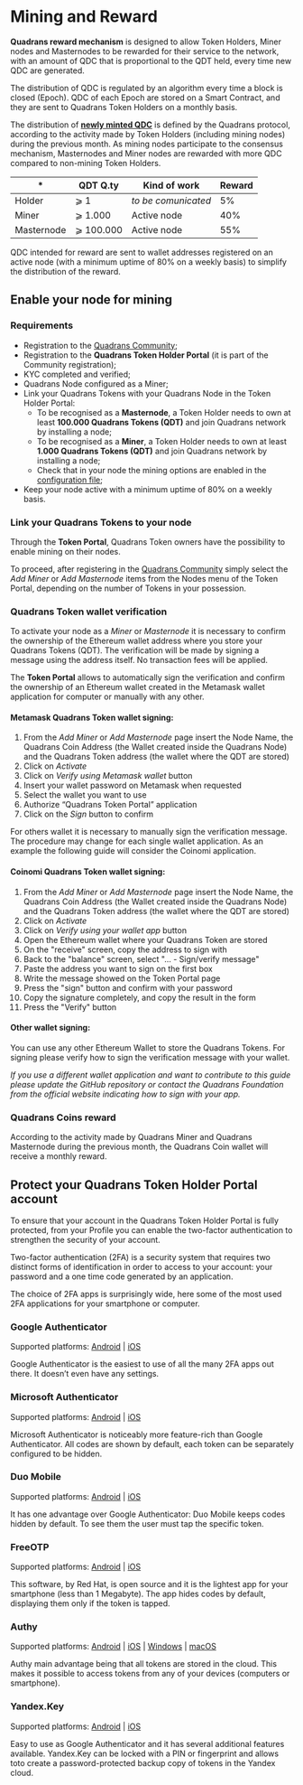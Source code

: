 Mining and Reward
=================

**Quadrans reward mechanism** is designed to allow Token Holders, Miner nodes and Masternodes to be rewarded for their service to the network, with an amount of QDC that is proportional to the QDT held, every time new QDC are generated.

The distribution of QDC is regulated by an algorithm every time a block is closed (Epoch). QDC of each Epoch are stored on a Smart Contract, and they are sent to Quadrans Token Holders on a monthly basis.

The distribution of  [**newly minted QDC**](quadrans_coin.html#minting-quadrans-coin) is defined by the Quadrans protocol, according to the activity made by Token Holders (including mining nodes) during the previous month. As mining nodes participate to the consensus mechanism, Masternodes and Miner nodes are rewarded with more QDC compared to non-mining Token Holders.

|*|QDT Q.ty|Kind of work|Reward|
|--|--|--|--|
|Holder|⩾ 1|*to be comunicated*|5%|
|Miner|⩾ 1.000|Active node|40%|
|Masternode|⩾ 100.000|Active node|55%|

QDC intended for reward are sent to wallet addresses registered on an active node (with a minimum uptime of 80% on a weekly basis) to simplify the distribution of the reward.

## Enable your node for mining

### Requirements

* Registration to the [Quadrans Community](https://quadrans.io/mining.php);
* Registration to the **Quadrans Token Holder Portal** (it is part of the Community registration);
* KYC completed and verified;
* Quadrans Node configured as a Miner;
* Link your Quadrans Tokens with your Quadrans Node in the Token Holder Portal:
  * To be recognised as a **Masternode**, a Token Holder needs to own at least **100.000 Quadrans Tokens (QDT)** and join Quadrans network by installing a node;
  * To be recognised as a **Miner**, a Token Holder needs to own at least **1.000 Quadrans Tokens (QDT)** and join Quadrans network by installing a node;
  * Check that in your node the mining options are enabled in the [configuration file](../nodes/index.html#installation);
* Keep your node active with a minimum uptime of 80% on a weekly basis.

### Link your Quadrans Tokens to your node

Through the **Token Portal**, Quadrans Token owners have the possibility to enable mining on their nodes.

To proceed, after registering in the [Quadrans Community](https://quadrans.io/mining.php) simply select the *Add Miner* or *Add Masternode* items from the Nodes menu of the Token Portal, depending on the number of Tokens in your possession.


### Quadrans Token wallet verification

To activate your node as a *Miner* or *Masternode* it is necessary to confirm the ownership of the Ethereum wallet address where you store your Quadrans Tokens (QDT).
The verification will be made by signing a message using the address itself. No transaction fees will be applied.

The **Token Portal** allows to automatically sign the verification and confirm the ownership of an Ethereum wallet created in the Metamask wallet application for computer or manually with any other.

#### Metamask Quadrans Token wallet signing:

1. From the *Add Miner* or *Add Masternode* page insert the Node Name, the Quadrans Coin Address (the Wallet created inside the Quadrans Node) and the Quadrans Token address (the wallet where the QDT are stored)
2. Click on *Activate*
3. Click on *Verify using Metamask wallet* button
4. Insert your wallet password on Metamask when requested
5. Select the wallet you want to use
6. Authorize “Quadrans Token Portal” application
7. Click on the *Sign* button to confirm

For others wallet it is necessary to manually sign the verification message. The procedure may change for each single wallet application. As an example the following guide will consider the Coinomi application.

#### Coinomi Quadrans Token wallet signing: 

1. From the *Add Miner* or *Add Masternode* page insert the Node Name, the Quadrans Coin Address (the Wallet created inside the Quadrans Node) and the Quadrans Token address (the wallet where the QDT are stored)
2. Click on *Activate*
3. Click on *Verify using your wallet app* button
4. Open the Ethereum wallet where your Quadrans Token are stored 
5. On the "receive" screen, copy the address to sign with
6. Back to the "balance" screen, select "... - Sign/verify message"
7. Paste the address you want to sign on the first box
8. Write the message showed on the Token Portal page
9. Press the "sign" button and confirm with your password
10. Copy the signature completely, and copy the result in the form
11. Press the "Verify" button

#### Other wallet signing: 

You can use any other Ethereum Wallet to store the Quadrans Tokens. For signing please verify how to sign the verification message with your wallet.

*If you use a different wallet application and want to contribute to this guide please update the GitHub repository or contact the Quadrans Foundation from the official website indicating how to sign with your app.*

### Quadrans Coins reward

According to the activity made by Quadrans Miner and Quadrans Masternode during the previous month, the Quadrans Coin wallet will receive a monthly reward.

## Protect your Quadrans Token Holder Portal account

To ensure that your account in the Quadrans Token Holder Portal is fully protected, from your Profile you can enable the two-factor authentication to strengthen the security of your account. 

Two-factor authentication (2FA) is a security system that requires two distinct forms of identification in order to access to your account: your password and a one time code generated by an application.

The choice of 2FA apps is surprisingly wide, here some of the most used 2FA applications for your smartphone or computer.

### Google Authenticator

Supported platforms:
[Android](https://play.google.com/store/apps/details?id=com.google.android.apps.authenticator2) | [iOS](https://itunes.apple.com/app/google-authenticator/id388497605)

Google Authenticator is the easiest to use of all the many 2FA apps out there. It doesn’t even have any settings.
  
### Microsoft Authenticator

Supported platforms: [Android](https://play.google.com/store/apps/details?id=com.azure.authenticator) | [iOS](https://itunes.apple.com/app/microsoft-authenticator/id983156458)

Microsoft Authenticator is noticeably more feature-rich than Google Authenticator. All codes are shown by default, each token can be separately configured to be hidden.

### Duo Mobile

Supported platforms: [Android](https://play.google.com/store/apps/details?id=com.duosecurity.duomobile) | [iOS](https://itunes.apple.com/app/duo-mobile/id422663827)

It has one advantage over Google Authenticator: Duo Mobile keeps codes hidden by default. To see them the user must tap the specific token. 
  
### FreeOTP

Supported platforms: [Android](https://play.google.com/store/apps/details?id=org.fedorahosted.freeotp) | [iOS](https://itunes.apple.com/app/freeotp-authenticator/id872559395)

This software, by Red Hat, is open source and it is the lightest app for your smartphone (less than 1 Megabyte). The app hides codes by default, displaying them only if the token is tapped.  

### Authy

Supported platforms: [Android](https://play.google.com/store/apps/details?id=com.authy.authy) | [iOS](https://itunes.apple.com/app/authy/id494168017) | [Windows](https://authy.com/download/) | [macOS](https://authy.com/download/)

Authy  main advantage being that all tokens are stored in the cloud. This makes it possible to access tokens from any of your devices (computers or smartphone).

### Yandex.Key

Supported platforms: [Android](https://play.google.com/store/apps/details?id=ru.yandex.key) | [iOS](https://itunes.apple.com/app/yandex-key-2fa-and-one-time-passwords/id957324816)

Easy to use as Google Authenticator and it has several additional features available. Yandex.Key can be locked with a PIN or fingerprint and allows toto create a password-protected backup copy of tokens in the Yandex cloud.